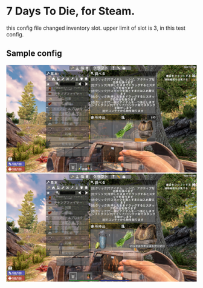 # 7 Days To Die, for Steam.
this config file changed inventory slot.
upper limit of slot is 3, in this test config.

## Sample config
![7DaysToDie slots](https://github.com/go-numb/7daysToDie/blob/slot3/images/sample01.png)
![7DaysToDie slots](https://github.com/go-numb/7daysToDie/blob/slot3/images/sample02.png)